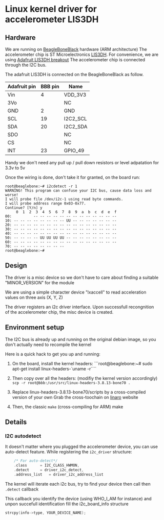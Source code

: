 # Linux kernel driver for accelerometer LIS3DH

## Hardware

We are running on [BeagleBoneBlack](https://beagleboard.org/black) hardware (ARM architecture)
The accelerometer chip is ST Microelectronics [LIS3DH](http://www.st.com/content/ccc/resource/technical/document/datasheet/3c/ae/50/85/d6/b1/46/fe/CD00274221.pdf/files/CD00274221.pdf/jcr:content/translations/en.CD00274221.pdf).
For convenience, we are using [Adafruit LIS3DH breakout](https://learn.adafruit.com/adafruit-lis3dh-triple-axis-accelerometer-breakout/pinouts)
The accelerometer chip is connected through the I2C bus.

The adafruit LIS3DH is connected on the BeagleBoneBlack as follow.

Adafruit pin | BBB pin | Name
--- | --- | ---
Vin | 4 | VDD_3V3
3Vo | | NC
GND | 2 | GND
SCL | 19 | I2C2_SCL
SDA | 20 | I2C2_SDA
SDO | | NC
CS | | NC
INT | 23 | GPIO_49

Handy we don't need any pull up / pull down resistors or level adpatation for 3.3v to 5v

Once the wiring is done, don't take it for granted, on the board run:
```
root@beaglebone:~# i2cdetect -r 1
WARNING! This program can confuse your I2C bus, cause data loss and worse!
I will probe file /dev/i2c-1 using read byte commands.
I will probe address range 0x03-0x77.
Continue? [Y/n] y
     0  1  2  3  4  5  6  7  8  9  a  b  c  d  e  f
00:          -- -- -- -- -- -- -- -- -- -- -- -- --
10: -- -- -- -- -- -- -- -- UU -- -- -- -- -- -- --
20: -- -- -- -- -- -- -- -- -- -- -- -- -- -- -- --
30: -- -- -- -- -- -- -- -- -- -- -- -- -- -- -- --
40: -- -- -- -- -- -- -- -- -- -- -- -- -- -- -- --
50: -- -- -- -- UU UU UU UU -- -- -- -- -- -- -- --
60: -- -- -- -- -- -- -- -- -- -- -- -- -- -- -- --
70: -- -- -- -- -- -- -- --
root@beaglebone:~#
```

## Design

The driver is a misc device so we don't have to care about finding a suitable "MINOR_VERSION" for the module

We are using a simple character device "lxaccell" to read acceleration values on three axis (X, Y, Z)

The driver registers an i2c driver interface. Upon successfull recongnition of the accelerometer chip, the misc device is created.

## Environment setup

The I2C bus is already up and running on the original debian image, so you don't actually need to recompile the kernel

Here is a quick hack to get you up and running:

1. On the board, install the kernel headers:
  ```root@beaglebone:~# sudo apt-get install linux-headers-\`uname -r\````

2. Then copy over all the headers: (modifiy the kernel version accordingly)
  ```scp -r root@bbb:/usr/src/linux-headers-3.8.13-bone70 .```

3. Replace linux-headers-3.8.13-bone70/scripts by a cross-compiled version of your own
  Grab the cross-toochain on [linaro](http://releases.linaro.org/components/toolchain/binaries/4.9-2016.02/arm-linux-gnueabihf/) website

4. Then, the classic `make` (cross-compiling for ARM)
  make

## Details

### I2C autodetect

It doesn't matter where you plugged the accelerometer device, you can use auto-detect feature.
While registering the `i2c_driver` structure:
```c
    /* For auto-detect*/
    .class		= I2C_CLASS_HWMON,
    .detect		= driver_i2c_detect,
    .address_list	= driver_i2c_address_list
```

The kernel will iterate each i2c bus, try to find your device then call then `.detect` callback

This callback you identify the device (using WHO_I_AM for instance) and unpon succefull identification fill the i2c_board_info structure
```c
strcpy(info->type, YOUR_DEVICE_NAME);
```
